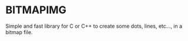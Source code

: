 BITMAPIMG
=========

Simple and fast library for C or C++ to create some dots, lines, etc...,  in a bitmap file.


